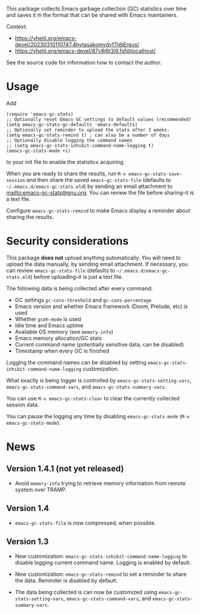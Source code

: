 This package collects Emacs garbage collection (GC) statistics over
time and saves it in the format that can be shared with Emacs
maintainers.

Context:

-   <https://yhetil.org/emacs-devel/20230310110747.4hytasakomvdyf7i@Ergus/>
-   <https://yhetil.org/emacs-devel/87v8j6t3i9.fsf@localhost/>

See the source code for information how to contact the author.


# Usage

Add

    (require 'emacs-gc-stats)
    ;; Optionally reset Emacs GC settings to default values (recommended)
    (setq emacs-gc-stats-gc-defaults 'emacs-defaults)
    ;; Optionally set reminder to upload the stats after 3 weeks.
    (setq emacs-gc-stats-remind t) ; can also be a number of days
    ;; Optionally disable logging the command names
    ;; (setq emacs-gc-stats-inhibit-command-name-logging t)
    (emacs-gc-stats-mode +1)

to your init file to enable the statistics acquiring.

When you are ready to share the results, run `M-x emacs-gc-stats-save-session`
and then share the saved `emacs-gc-stats-file` (defaults to
`~/.emacs.d/emacs-gc-stats.eld`) by sending an email attachment to
<mailto:emacs-gc-stats@gnu.org>. You can review the file before
sharing&#x2013;it is a text file.

Configure `emacs-gc-stats-remind` to make Emacs display a reminder about
sharing the results.


# Security considerations

This package **does not** upload anything automatically.  You will need to
upload the data manually, by sending email attachment.  If necessary,
you can review `emacs-gc-stats-file` (defaults to
`~/.emacs.d/emacs-gc-stats.eld`) before uploading&#x2013;it is just a text
file.

The following data is being collected after every command:

-   GC settings `gc-cons-threshold` and `gc-cons-percentage`
-   Emacs version and whether Emacs framework (Doom, Prelude, etc) is used
-   Whether `gcmh-mode` is used
-   Idle time and Emacs uptime
-   Available OS memory (see `memory-info`)
-   Emacs memory allocation/GC stats
-   Current command name (potentially sensitive data, can be disabled)
-   Timestamp when every GC is finished

Logging the command names can be disabled by setting
`emacs-gc-stats-inhibit-command-name-logging` customization.

What exactly is being logger is controlled by
`emacs-gc-stats-setting-vars`, `emacs-gc-stats-command-vars`, and
`emacs-gc-stats-summary-vars`.

You can use `M-x emacs-gc-stats-clear` to clear the currently collected
session data.

You can pause the logging any time by disabling `emacs-gc-stats-mode`
(`M-x emacs-gc-stats-mode`).


# News


## Version 1.4.1 (not yet released)

-   Avoid `memory-info` trying to retrieve memory information from remote
    system over TRAMP.


## Version 1.4

-   `emacs-gc-stats-file` is now compressed, when possible.


## Version 1.3

-   New customization: `emacs-gc-stats-inhibit-command-name-logging` to
    disable logging current command name.  Logging is enabled by default.

-   New customization: `emacs-gc-stats-remind` to set a reminder to share
    the data.  Reminder is disabled by default.

-   The data being collected is can now be customized using
    `emacs-gc-stats-setting-vars`, `emacs-gc-stats-command-vars`, and
    `emacs-gc-stats-summary-vars`.

